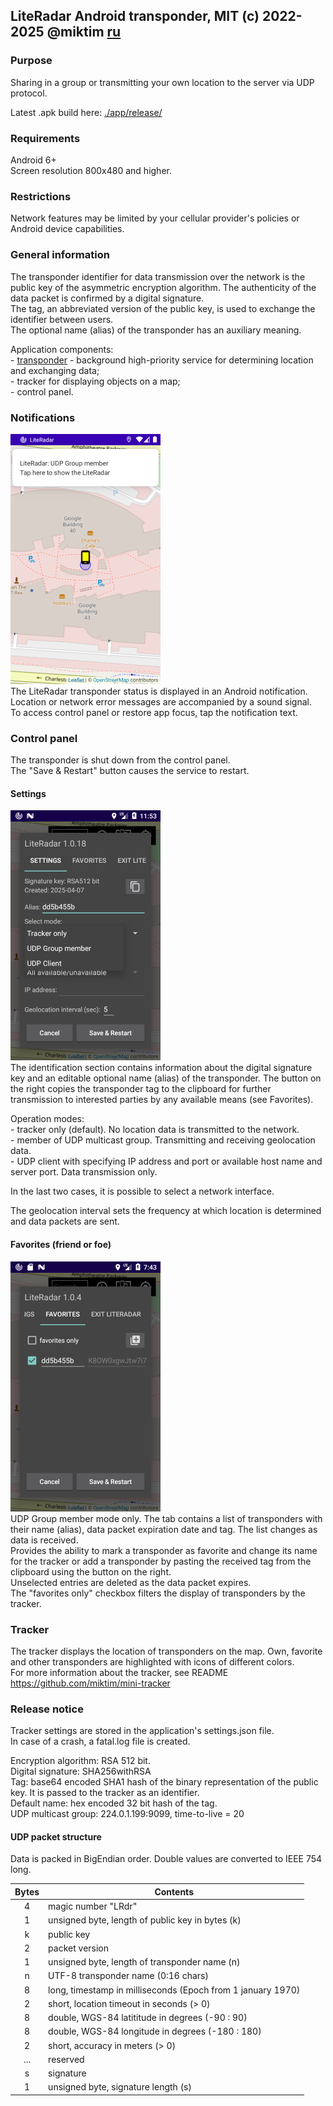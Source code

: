 ## LiteRadar Android transponder, MIT (c) 2022-2025 @miktim [ru](./README-RU.md)

### Purpose
Sharing in a group or transmitting your own location to the server via UDP protocol.  

Latest .apk build here: [./app/release/](./app/release/)  

### Requirements  
Android 6+  
Screen resolution 800x480 and higher.  

### Restrictions  
Network features may be limited by your cellular provider's policies or Android device capabilities.  

### General information  
The transponder identifier for data transmission over the network is the public key of the asymmetric encryption algorithm. The authenticity of the data packet is confirmed by a digital signature.  
The tag, an abbreviated version of the public key, is used to exchange the identifier between users.  
The optional name (alias) of the transponder has an auxiliary meaning.  

Application components:  
\- [transponder](https://en.wikipedia.org/wiki/Automatic_Dependent_Surveillance%E2%80%93Broadcast) - background high-priority service for determining location and exchanging data;  
\- tracker for displaying objects on a map;  
\- control panel.  
 
### Notifications  
<img
  src="./markdown/notification.png"
  alt="Notification" height=400 width=240/>  
The LiteRadar transponder status is displayed in an Android notification. Location or network error messages are accompanied by a sound signal.  
To access control panel or restore app focus, tap the notification text.  

### Control panel  
The transponder is shut down from the control panel.  
The "Save & Restart" button causes the service to restart.  

#### Settings  
<img
  src="./markdown/settings.png"
  alt="Settings" height=400 width=240/>  
  The identification section contains information about the digital signature key and an editable optional name (alias) of the transponder.
The button on the right copies the transponder tag to the clipboard for further transmission to interested parties by any available means (see Favorites).  

Operation modes:  
\- tracker only (default). No location data is transmitted to the network.  
\- member of UDP multicast group. Transmitting and receiving geolocation data.  
\- UDP client with specifying IP address and port or available host name and server port. Data transmission only.  

In the last two cases, it is possible to select a network interface.  

The geolocation interval sets the frequency at which location is determined and data packets are sent.  
  
#### Favorites (friend or foe)  
<img
  src="./markdown/favorites.png"
  alt="Settings" height=400 width=240/>  
UDP Group member mode only. The tab contains a list of transponders with their name (alias), data packet expiration date and tag. The list changes as data is received.  
Provides the ability to mark a transponder as favorite and change its name for the tracker or add a transponder by pasting the received tag from the clipboard using the button on the right.  
Unselected entries are deleted as the data packet expires.  
The "favorites only" checkbox filters the display of transponders by the tracker.  

### Tracker
The tracker displays the location of transponders on the map. Own, favorite and other transponders are highlighted with icons of different colors.  
For more information about the tracker, see README https://github.com/miktim/mini-tracker  


### Release notice  
Tracker settings are stored in the application's settings.json file.  
In case of a crash, a fatal.log file is created.  

Encryption algorithm: RSA 512 bit.  
Digital signature: SHA256withRSA  
Tag: base64 encoded SHA1 hash of the binary representation of the public key. It is passed to the tracker as an identifier.  
Default name: hex encoded 32 bit hash of the tag.  
UDP multicast group: 224.0.1.199:9099, time-to-live = 20  

#### UDP packet structure  
Data is packed in BigEndian order. Double values ​​are converted to IEEE 754 long.  

| Bytes | Contents |
|:----:|------------|
| 4    | magic number "LRdr" |
| 1    | unsigned byte, length of public key in bytes (k) |
| k    | public key |
| 2    | packet version |
| 1    | unsigned byte, length of transponder name (n) |
| n    | UTF-8 transponder name (0:16 chars) |
| 8    | long, timestamp in milliseconds (Epoch from 1 january 1970) |
| 2    | short, location timeout in seconds (> 0) |
| 8    | double, WGS-84 latititude in degrees (-90 : 90) |
| 8    | double, WGS-84 longitude in degrees (-180 : 180) |
| 2    | short, accuracy in meters (> 0)|
| ...  | reserved |
| s    | signature |
| 1    | unsigned byte, signature length (s) |  
  
  
